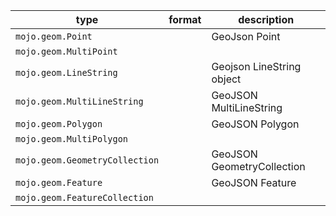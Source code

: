 | type | format | description |
|---|---|---|
| `mojo.geom.Point` |  | GeoJson Point |
| `mojo.geom.MultiPoint` |  |  |
| `mojo.geom.LineString` |  | Geojson LineString object |
| `mojo.geom.MultiLineString` |  | GeoJSON MultiLineString |
| `mojo.geom.Polygon` |  | GeoJSON Polygon |
| `mojo.geom.MultiPolygon` |  |  |
| `mojo.geom.GeometryCollection` |  | GeoJSON GeometryCollection |
| `mojo.geom.Feature` |  | GeoJSON Feature |
| `mojo.geom.FeatureCollection` |  |  |
